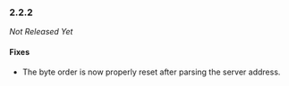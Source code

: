 ### 2.2.2

_Not Released Yet_

#### Fixes

- The byte order is now properly reset after parsing the server address.